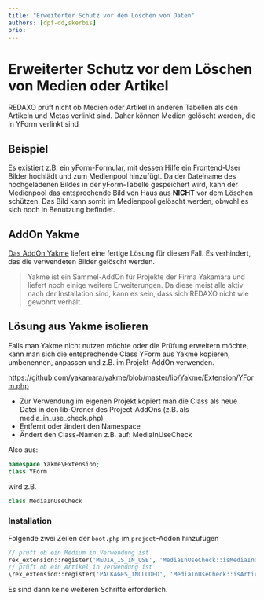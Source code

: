 ```yaml
---
title: "Erweiterter Schutz vor dem Löschen von Daten"
authors: [dpf-dd,skerbis]
prio:
---
```


# Erweiterter Schutz vor dem Löschen von Medien oder Artikel

REDAXO prüft nicht ob Medien oder Artikel in anderen Tabellen als den Artikeln und Metas verlinkt sind. Daher können Medien gelöscht werden, die in YForm verlinkt sind

## Beispiel

Es existiert z.B. ein yForm-Formular, mit dessen Hilfe ein Frontend-User Bilder hochlädt und zum Medienpool hinzufügt.
Da der Dateiname des hochgeladenen Bildes in der yForm-Tabelle gespeichert wird, kann der Medienpool das entsprechende Bild von Haus aus **NICHT** vor dem Löschen schützen. Das Bild kann somit im Medienpool gelöscht werden, obwohl es sich noch in Benutzung befindet. 

## AddOn Yakme

[Das AddOn Yakme](https://github.com/yakamara/yakme) liefert eine fertige Lösung für diesen Fall. Es verhindert, das die verwendeten Bilder gelöscht werden. 

> Yakme ist ein Sammel-AddOn für Projekte der Firma Yakamara und liefert noch einige weitere Erweiterungen. Da diese meist alle aktiv nach der Installation sind, kann es sein, dass sich REDAXO nicht wie gewohnt verhält. 

## Lösung aus Yakme isolieren

Falls man Yakme nicht nutzen möchte oder die Prüfung erweitern möchte, kann man sich die entsprechende Class YForm aus Yakme kopieren, umbenennen, anpassen und z.B. im Projekt-AddOn verwenden. 

https://github.com/yakamara/yakme/blob/master/lib/Yakme/Extension/YForm.php

- Zur Verwendung im eigenen Projekt kopiert man die Class als neue Datei in den lib-Ordner des Project-AddOns (z.B. als media_in_use_check.php)
- Entfernt oder ändert den Namespace
- Ändert den Class-Namen z.B. auf: MediaInUseCheck

Also aus: 

```php 
namespace Yakme\Extension;
class YForm
```

wird z.B. 

```php
class MediaInUseCheck
```

### Installation

Folgende zwei Zeilen der `boot.php` im `project`-Addon hinzufügen

```php
// prüft ob ein Medium in Verwendung ist
rex_extension::register('MEDIA_IS_IN_USE', 'MediaInUseCheck::isMediaInUse');
// prüft ob ein Artikel in Verwendung ist
\rex_extension::register('PACKAGES_INCLUDED', 'MediaInUseCheck::isArticleInUse');
```

Es sind dann keine weiteren Schritte erforderlich. 
